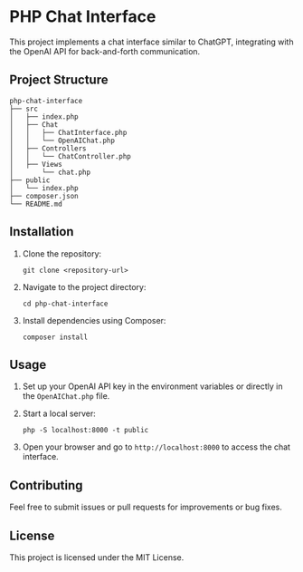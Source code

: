 # PHP Chat Interface

This project implements a chat interface similar to ChatGPT, integrating with the OpenAI API for back-and-forth communication.

## Project Structure

```
php-chat-interface
├── src
│   ├── index.php
│   ├── Chat
│   │   ├── ChatInterface.php
│   │   └── OpenAIChat.php
│   ├── Controllers
│   │   └── ChatController.php
│   ├── Views
│       └── chat.php
├── public
│   └── index.php
├── composer.json
└── README.md
```

## Installation

1. Clone the repository:
   ```
   git clone <repository-url>
   ```

2. Navigate to the project directory:
   ```
   cd php-chat-interface
   ```

3. Install dependencies using Composer:
   ```
   composer install
   ```

## Usage

1. Set up your OpenAI API key in the environment variables or directly in the `OpenAIChat.php` file.
2. Start a local server:
   ```
   php -S localhost:8000 -t public
   ```

3. Open your browser and go to `http://localhost:8000` to access the chat interface.

## Contributing

Feel free to submit issues or pull requests for improvements or bug fixes.

## License

This project is licensed under the MIT License.